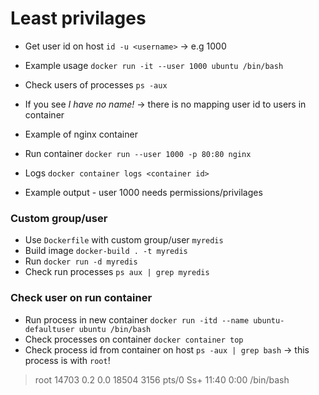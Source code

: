 # Least privilages
* Get user id on host `id -u <username>` -> e.g 1000
* Example usage `docker run -it --user 1000 ubuntu /bin/bash`
* Check users of processes `ps -aux`

* If you see _I have no name!_ -> there is no mapping user id to users in container

* Example of nginx container  
* Run container `docker run --user 1000 -p 80:80 nginx`  
* Logs `docker container logs <container id>`  
* Example output - user 1000 needs permissions/privilages 

### Custom group/user
* Use `Dockerfile` with custom group/user `myredis`  
* Build image `docker-build . -t myredis`  
* Run `docker run -d myredis`  
* Check run processes `ps aux | grep myredis`  

### Check user on run container
* Run process in new container `docker run -itd --name ubuntu-defaultuser ubuntu /bin/bash`
* Check processes on container `docker container top`
* Check process id from container on host `ps -aux | grep bash` -> this process is with `root`!
> root       14703  0.2  0.0  18504  3156 pts/0    Ss+  11:40   0:00 /bin/bash

